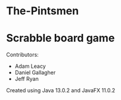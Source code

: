 # The-Pintsmen
# Scrabble board game

Contributors:
 - Adam Leacy
 - Daniel Gallagher
 - Jeff Ryan
 
Created using Java 13.0.2 and JavaFX 11.0.2
 
